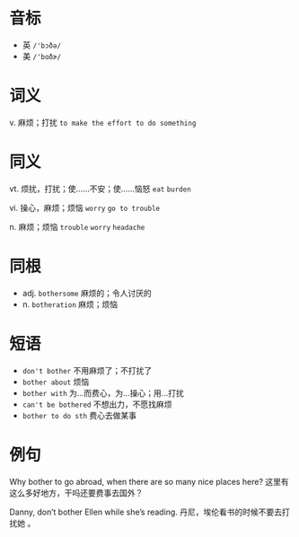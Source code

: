 # 音标

- 英 `/'bɔðə/`
- 美 `/'bɑðɚ/`

# 词义

v. 麻烦；打扰
`to make the effort to do something`

# 同义

vt. 烦扰，打扰；使……不安；使……恼怒
`eat` `burden`

vi. 操心，麻烦；烦恼
`worry` `go to trouble`

n. 麻烦；烦恼
`trouble` `worry` `headache`

# 同根

- adj. `bothersome` 麻烦的；令人讨厌的
- n. `botheration` 麻烦；烦恼

# 短语

- `don't bother` 不用麻烦了；不打扰了
- `bother about` 烦恼
- `bother with` 为…而费心，为…操心；用…打扰
- `can't be bothered` 不想出力，不愿找麻烦
- `bother to do sth` 费心去做某事

# 例句

Why bother to go abroad, when there are so many nice places here?
这里有这么多好地方，干吗还要费事去国外？

Danny, don’t bother Ellen while she’s reading.
丹尼，埃伦看书的时候不要去打扰她 。


